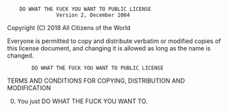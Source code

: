         DO WHAT THE FUCK YOU WANT TO PUBLIC LICENSE
                    Version 2, December 2004

 Copyright (C) 2018 All Citizens of the World

 Everyone is permitted to copy and distribute verbatim or modified
 copies of this license document, and changing it is allowed as long
 as the name is changed.

            DO WHAT THE FUCK YOU WANT TO PUBLIC LICENSE
   TERMS AND CONDITIONS FOR COPYING, DISTRIBUTION AND MODIFICATION

  0. You just DO WHAT THE FUCK YOU WANT TO.
